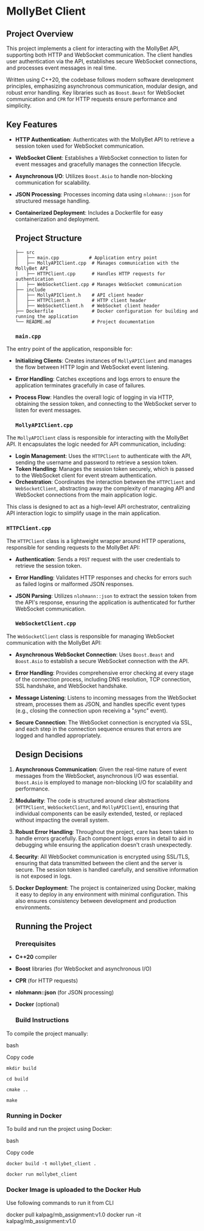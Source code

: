 # **MollyBet Client**

## **Project Overview**

This project implements a client for interacting with the MollyBet API, supporting both HTTP and WebSocket communication. The client handles user authentication via the API, establishes secure WebSocket connections, and processes event messages in real time.

Written using C++20, the codebase follows modern software development principles, emphasizing asynchronous communication, modular design, and robust error handling. Key libraries such as `Boost.Beast` for WebSocket communication and `CPR` for HTTP requests ensure performance and simplicity.

## **Key Features**

* **HTTP Authentication**: Authenticates with the MollyBet API to retrieve a session token used for WebSocket communication.  
* **WebSocket Client**: Establishes a WebSocket connection to listen for event messages and gracefully manages the connection lifecycle.  
* **Asynchronous I/O**: Utilizes `Boost.Asio` to handle non-blocking communication for scalability.  
* **JSON Processing**: Processes incoming data using `nlohmann::json` for structured message handling.  
* **Containerized Deployment**: Includes a Dockerfile for easy containerization and deployment.

  ## **Project Structure**

  `├── src`  
  `│   ├── main.cpp           # Application entry point`  
  `│   ├── MollyAPIClient.cpp  # Manages communication with the MollyBet API`  
  `│   ├── HTTPClient.cpp      # Handles HTTP requests for authentication`  
  `│   ├── WebSocketClient.cpp # Manages WebSocket communication`  
  `├── include`  
  `│   ├── MollyAPIClient.h    # API client header`  
  `│   ├── HTTPClient.h        # HTTP client header`  
  `│   ├── WebSocketClient.h   # WebSocket client header`  
  `├── Dockerfile              # Docker configuration for building and running the application`  
  `└── README.md               # Project documentation`


  ### **`main.cpp`**

The entry point of the application, responsible for:

* **Initializing Clients**: Creates instances of `MollyAPIClient` and manages the flow between HTTP login and WebSocket event listening.  
* **Error Handling**: Catches exceptions and logs errors to ensure the application terminates gracefully in case of failures.  
* **Process Flow**: Handles the overall logic of logging in via HTTP, obtaining the session token, and connecting to the WebSocket server to listen for event messages.

  ### **`MollyAPIClient.cpp`**

The `MollyAPIClient` class is responsible for interacting with the MollyBet API. It encapsulates the logic needed for API communication, including:

* **Login Management**: Uses the `HTTPClient` to authenticate with the API, sending the username and password to retrieve a session token.  
* **Token Handling**: Manages the session token securely, which is passed to the WebSocket client for event stream authentication.  
* **Orchestration**: Coordinates the interaction between the `HTTPClient` and `WebSocketClient`, abstracting away the complexity of managing API and WebSocket connections from the main application logic.

This class is designed to act as a high-level API orchestrator, centralizing API interaction logic to simplify usage in the main application.

### **`HTTPClient.cpp`**

The `HTTPClient` class is a lightweight wrapper around HTTP operations, responsible for sending requests to the MollyBet API:

* **Authentication**: Sends a `POST` request with the user credentials to retrieve the session token.  
* **Error Handling**: Validates HTTP responses and checks for errors such as failed logins or malformed JSON responses.  
* **JSON Parsing**: Utilizes `nlohmann::json` to extract the session token from the API's response, ensuring the application is authenticated for further WebSocket communication.

  ### **`WebSocketClient.cpp`**

The `WebSocketClient` class is responsible for managing WebSocket communication with the MollyBet API:

* **Asynchronous WebSocket Connection**: Uses `Boost.Beast` and `Boost.Asio` to establish a secure WebSocket connection with the API.  
* **Error Handling**: Provides comprehensive error checking at every stage of the connection process, including DNS resolution, TCP connection, SSL handshake, and WebSocket handshake.  
* **Message Listening**: Listens to incoming messages from the WebSocket stream, processes them as JSON, and handles specific event types (e.g., closing the connection upon receiving a "sync" event).  
* **Secure Connection**: The WebSocket connection is encrypted via SSL, and each step in the connection sequence ensures that errors are logged and handled appropriately.

  ## **Design Decisions**

1. **Asynchronous Communication**: Given the real-time nature of event messages from the WebSocket, asynchronous I/O was essential. `Boost.Asio` is employed to manage non-blocking I/O for scalability and performance.  
2. **Modularity**: The code is structured around clear abstractions (`HTTPClient`, `WebSocketClient`, and `MollyAPIClient`), ensuring that individual components can be easily extended, tested, or replaced without impacting the overall system.  
3. **Robust Error Handling**: Throughout the project, care has been taken to handle errors gracefully. Each component logs errors in detail to aid in debugging while ensuring the application doesn't crash unexpectedly.  
4. **Security**: All WebSocket communication is encrypted using SSL/TLS, ensuring that data transmitted between the client and the server is secure. The session token is handled carefully, and sensitive information is not exposed in logs.  
5. **Docker Deployment**: The project is containerized using Docker, making it easy to deploy in any environment with minimal configuration. This also ensures consistency between development and production environments.

   ## **Running the Project**

   ### **Prerequisites**

* **C++20** compiler  
* **Boost** libraries (for WebSocket and asynchronous I/O)  
* **CPR** (for HTTP requests)  
* **nlohmann::json** (for JSON processing)  
* **Docker** (optional)

  ### **Build Instructions**

To compile the project manually:

bash

Copy code

`mkdir build`

`cd build`

`cmake ..`

`make`

### **Running in Docker**

To build and run the project using Docker:

bash

Copy code

`docker build -t mollybet_client .`

`docker run mollybet_client`




### **Docker Image is uploaded to the Docker Hub**
Use following commands to run it from CLI

docker pull kalpag/mb_assignment:v1.0
docker run -it kalpag/mb_assignment:v1.0



##
